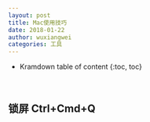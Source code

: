 ```yaml
---
layout: post
title: Mac使用技巧
date: 2018-01-22
author: wuxiangwei
categories: 工具
---
```


* Kramdown table of content
{:toc, toc}
<br>


## 锁屏 Ctrl+Cmd+Q ##

